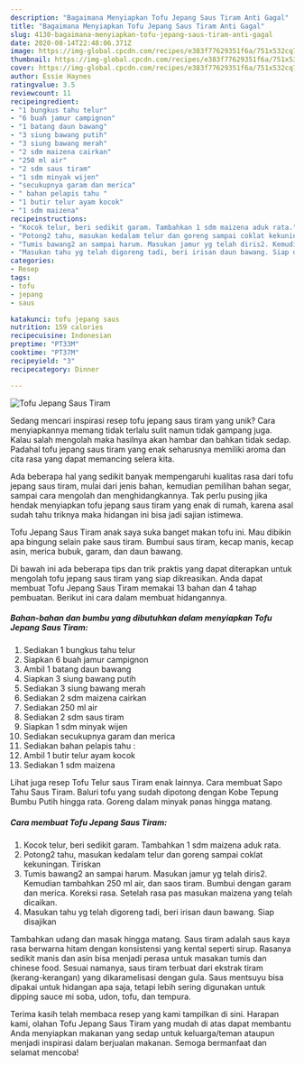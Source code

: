 ```yaml
---
description: "Bagaimana Menyiapkan Tofu Jepang Saus Tiram Anti Gagal"
title: "Bagaimana Menyiapkan Tofu Jepang Saus Tiram Anti Gagal"
slug: 4130-bagaimana-menyiapkan-tofu-jepang-saus-tiram-anti-gagal
date: 2020-08-14T22:48:06.371Z
image: https://img-global.cpcdn.com/recipes/e383f77629351f6a/751x532cq70/tofu-jepang-saus-tiram-foto-resep-utama.jpg
thumbnail: https://img-global.cpcdn.com/recipes/e383f77629351f6a/751x532cq70/tofu-jepang-saus-tiram-foto-resep-utama.jpg
cover: https://img-global.cpcdn.com/recipes/e383f77629351f6a/751x532cq70/tofu-jepang-saus-tiram-foto-resep-utama.jpg
author: Essie Haynes
ratingvalue: 3.5
reviewcount: 11
recipeingredient:
- "1 bungkus tahu telur"
- "6 buah jamur campignon"
- "1 batang daun bawang"
- "3 siung bawang putih"
- "3 siung bawang merah"
- "2 sdm maizena cairkan"
- "250 ml air"
- "2 sdm saus tiram"
- "1 sdm minyak wijen"
- "secukupnya garam dan merica"
- " bahan pelapis tahu "
- "1 butir telur ayam kocok"
- "1 sdm maizena"
recipeinstructions:
- "Kocok telur, beri sedikit garam. Tambahkan 1 sdm maizena aduk rata."
- "Potong2 tahu, masukan kedalam telur dan goreng sampai coklat kekuningan. Tiriskan"
- "Tumis bawang2 an sampai harum. Masukan jamur yg telah diris2. Kemudian tambahkan 250 ml air, dan saos tiram. Bumbui dengan garam dan merica. Koreksi rasa. Setelah rasa pas masukan maizena yang telah dicaikan."
- "Masukan tahu yg telah digoreng tadi, beri irisan daun bawang. Siap disajikan"
categories:
- Resep
tags:
- tofu
- jepang
- saus

katakunci: tofu jepang saus 
nutrition: 159 calories
recipecuisine: Indonesian
preptime: "PT33M"
cooktime: "PT37M"
recipeyield: "3"
recipecategory: Dinner

---
```



![Tofu Jepang Saus Tiram](https://img-global.cpcdn.com/recipes/e383f77629351f6a/751x532cq70/tofu-jepang-saus-tiram-foto-resep-utama.jpg)

Sedang mencari inspirasi resep tofu jepang saus tiram yang unik? Cara menyiapkannya memang tidak terlalu sulit namun tidak gampang juga. Kalau salah mengolah maka hasilnya akan hambar dan bahkan tidak sedap. Padahal tofu jepang saus tiram yang enak seharusnya memiliki aroma dan cita rasa yang dapat memancing selera kita.

Ada beberapa hal yang sedikit banyak mempengaruhi kualitas rasa dari tofu jepang saus tiram, mulai dari jenis bahan, kemudian pemilihan bahan segar, sampai cara mengolah dan menghidangkannya. Tak perlu pusing jika hendak menyiapkan tofu jepang saus tiram yang enak di rumah, karena asal sudah tahu triknya maka hidangan ini bisa jadi sajian istimewa.

Tofu Jepang Saus Tiram anak saya suka banget makan tofu ini. Mau dibikin apa bingung selain pake saus tiram. Bumbui saus tiram, kecap manis, kecap asin, merica bubuk, garam, dan daun bawang.


Di bawah ini ada beberapa tips dan trik praktis yang dapat diterapkan untuk mengolah tofu jepang saus tiram yang siap dikreasikan. Anda dapat membuat Tofu Jepang Saus Tiram memakai 13 bahan dan 4 tahap pembuatan. Berikut ini cara dalam membuat hidangannya.

<!--inarticleads1-->

##### Bahan-bahan dan bumbu yang dibutuhkan dalam menyiapkan Tofu Jepang Saus Tiram:

1. Sediakan 1 bungkus tahu telur
1. Siapkan 6 buah jamur campignon
1. Ambil 1 batang daun bawang
1. Siapkan 3 siung bawang putih
1. Sediakan 3 siung bawang merah
1. Sediakan 2 sdm maizena cairkan
1. Sediakan 250 ml air
1. Sediakan 2 sdm saus tiram
1. Siapkan 1 sdm minyak wijen
1. Sediakan secukupnya garam dan merica
1. Sediakan  bahan pelapis tahu :
1. Ambil 1 butir telur ayam kocok
1. Sediakan 1 sdm maizena


Lihat juga resep Tofu Telur saus Tiram enak lainnya. Cara membuat Sapo Tahu Saus Tiram. Baluri tofu yang sudah dipotong dengan Kobe Tepung Bumbu Putih hingga rata. Goreng dalam minyak panas hingga matang. 

<!--inarticleads2-->

##### Cara membuat Tofu Jepang Saus Tiram:

1. Kocok telur, beri sedikit garam. Tambahkan 1 sdm maizena aduk rata.
1. Potong2 tahu, masukan kedalam telur dan goreng sampai coklat kekuningan. Tiriskan
1. Tumis bawang2 an sampai harum. Masukan jamur yg telah diris2. Kemudian tambahkan 250 ml air, dan saos tiram. Bumbui dengan garam dan merica. Koreksi rasa. Setelah rasa pas masukan maizena yang telah dicaikan.
1. Masukan tahu yg telah digoreng tadi, beri irisan daun bawang. Siap disajikan


Tambahkan udang dan masak hingga matang. Saus tiram adalah saus kaya rasa berwarna hitam dengan konsistensi yang kental seperti sirup. Rasanya sedikit manis dan asin bisa menjadi perasa untuk masakan tumis dan chinese food. Sesuai namanya, saus tiram terbuat dari ekstrak tiram (kerang-kerangan) yang dikaramelisasi dengan gula. Saus mentsuyu bisa dipakai untuk hidangan apa saja, tetapi lebih sering digunakan untuk dipping sauce mi soba, udon, tofu, dan tempura. 

Terima kasih telah membaca resep yang kami tampilkan di sini. Harapan kami, olahan Tofu Jepang Saus Tiram yang mudah di atas dapat membantu Anda menyiapkan makanan yang sedap untuk keluarga/teman ataupun menjadi inspirasi dalam berjualan makanan. Semoga bermanfaat dan selamat mencoba!

